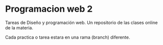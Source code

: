 # Programacion web 2
Tareas de Diseño y programación web.
Un repositorio de las clases online de la materia.

Cada practica o tarea estara en una rama (branch) diferente.